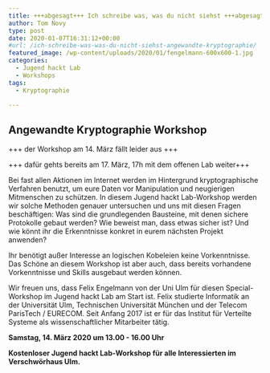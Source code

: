 ```yaml
---
title: +++abgesagt+++ Ich schreibe was, was du nicht siehst +++abgesagt+++
author: Tom Novy
type: post
date: 2020-01-07T16:31:12+00:00
#url: /ich-schreibe-was-was-du-nicht-siehst-angewandte-kryptographie/
featured_image: /wp-content/uploads/2020/01/fengelmann-600x600-1.jpg
categories:
  - Jugend hackt Lab
  - Workshops
tags:
  - Kryptographie

---
```

## Angewandte Kryptographie Workshop

+++ der Workshop am 14. März fällt leider aus +++

+++ dafür gehts bereits am 17. März, 17h mit dem offenen Lab weiter+++

Bei fast allen Aktionen im Internet werden im Hintergrund kryptographische Verfahren benutzt, um eure Daten vor Manipulation und neugierigen Mitmenschen zu schützen. In diesem Jugend hackt Lab-Workshop werden wir solche Methoden genauer untersuchen und uns mit diesen Fragen beschäftigen: Was sind die grundlegenden Bausteine, mit denen sichere Protokolle gebaut werden? Wie beweist man, dass etwas sicher ist? Und wie könnt ihr die Erkenntnisse konkret in eurem nächsten Projekt anwenden?

Ihr benötigt außer Interesse an logischen Kobeleien keine Vorkenntnisse. Das Schöne an diesem Workshop ist aber auch, dass bereits vorhandene Vorkenntnisse und Skills ausgebaut werden können.

Wir freuen uns, dass Felix Engelmann von der Uni Ulm für diesen Special-Workshop im Jugend hackt Lab am Start ist. Felix studierte Informatik an der Universität Ulm, Technischen Universität München und der Telecom ParisTech / EURECOM. Seit Anfang 2017 ist er für das Institut für Verteilte Systeme als wissenschaftlicher Mitarbeiter tätig.

**Samstag, 14. März 2020 um 13.00 - 16.00 Uhr**

**Kostenloser Jugend hackt Lab-Workshop für alle Interessierten im Verschwörhaus Ulm.**
